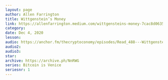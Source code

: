 ```yaml
---
layout: page
author: Allen Farrington
title: Wittgenstein’s Money
link: https://allenfarrington.medium.com/wittgensteins-money-7cac8d0635cf
category: 
date: Dec 4, 2020
lesson: 
audio: https://anchor.fm/thecryptoconomy/episodes/Read_488---Wittgensteins-Money-Allen-epa5b4
audio2: 
audio3: 
star: 
archive: https://archive.ph/NnRWG
series: Bitcoin is Venice
seriesnr: 1
---
```

